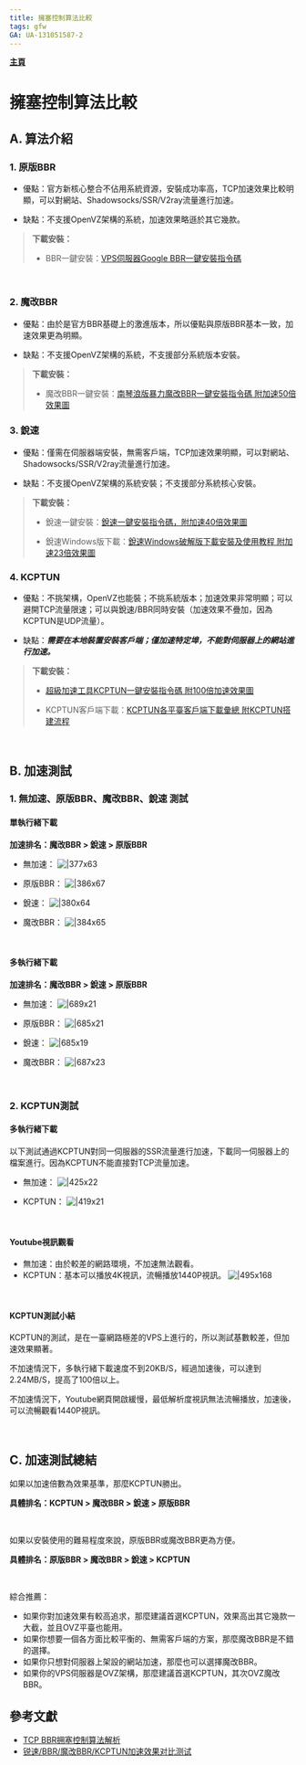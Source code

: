 ```yaml
---
title: 擁塞控制算法比較
tags: gfw
GA: UA-131051587-2
---
```

[**主頁**](https://hackmd.io/@xrp4k0iHSfeGBDMiQ8kkzQ/SkaWsunMB/%2FuOfRBTx0SAq7xMx426pIUg)

# 擁塞控制算法比較
## A. 算法介紹

### 1. 原版BBR

* 優點：官方新核心整合不佔用系統資源，安裝成功率高，TCP加速效果比較明顯，可以對網站、Shadowsocks/SSR/V2ray流量進行加速。

* 缺點：不支援OpenVZ架構的系統，加速效果略遜於其它幾款。

> **下載安裝：**
> * BBR一鍵安裝：[VPS伺服器Google BBR一鍵安裝指令碼](https://ssr.tools/199)

 

### 2. 魔改BBR

* 優點：由於是官方BBR基礎上的激進版本，所以優點與原版BBR基本一致，加速效果更為明顯。

* 缺點：不支援OpenVZ架構的系統，不支援部分系統版本安裝。

> **下載安裝：**
> * 魔改BBR一鍵安裝：[南琴浪版暴力魔改BBR一鍵安裝指令碼 附加速50倍效果圖](https://ssr.tools/550)

### 3. 銳速

* 優點：僅需在伺服器端安裝，無需客戶端，TCP加速效果明顯，可以對網站、Shadowsocks/SSR/V2ray流量進行加速。

* 缺點：不支援OpenVZ架構的系統安裝；不支援部分系統核心安裝。

> **下載安裝：**
> * 銳速一鍵安裝：[銳速一鍵安裝指令碼，附加速40倍效果圖](https://ssr.tools/533)
> 
> * 銳速Windows版下載：[銳速Windows破解版下載安裝及使用教程 附加速23倍效果圖](https://ssr.tools/573)

### 4. KCPTUN

* 優點：不挑架構，OpenVZ也能裝；不挑系統版本；加速效果非常明顯；可以避開TCP流量限速；可以與銳速/BBR同時安裝（加速效果不疊加，因為KCPTUN是UDP流量）。

* 缺點：***需要在本地裝置安裝客戶端；僅加速特定埠，不能對伺服器上的網站進行加速。***

> **下載安裝：**
> * [超級加速工具KCPTUN一鍵安裝指令碼 附100倍加速效果圖](https://ssr.tools/588)
> 
> * KCPTUN客戶端下載：[KCPTUN各平臺客戶端下載彙總 附KCPTUN搭建流程](https://ssr.tools/637)

 

## B. 加速測試



### 1. 無加速、原版BBR、魔改BBR、銳速 測試
#### 單執行緒下載
**加速排名：魔改BBR > 銳速 > 原版BBR**

* 無加速：
![|377x63](https://ssr.tools/wp-content/uploads/%E6%97%A0-%E4%B8%8B%E8%BD%BD-2018-11-28_103211.jpg)

* 原版BBR：
![|386x67](https://ssr.tools/wp-content/uploads/BBR-%E4%B8%8B%E8%BD%BD-2018-11-28_112822.jpg)

* 銳速：
![|380x64](https://ssr.tools/wp-content/uploads/%E9%94%90%E9%80%9F-%E4%B8%8B%E8%BD%BD-2018-11-28_104112.jpg)

* 魔改BBR：
![|384x65](https://ssr.tools/wp-content/uploads/MBBR-%E4%B8%8B%E8%BD%BD2018-11-28_094608.jpg)



 

#### 多執行緒下載
**加速排名：魔改BBR > 銳速 > 原版BBR**

* 無加速：
![|689x21](https://ssr.tools/wp-content/uploads/%E6%97%A0-%E4%B8%8B%E8%BD%BD-2018-11-28_104456.jpg)

* 原版BBR：
![|685x21](https://ssr.tools/wp-content/uploads/BBR-%E4%B8%8B%E8%BD%BD-2018-11-28_113008.jpg)

* 銳速：
![|685x19](https://ssr.tools/wp-content/uploads/%E9%94%90%E9%80%9F-%E4%B8%8B%E8%BD%BD-2018-11-28_104300.jpg)

* 魔改BBR：
![|687x23](https://ssr.tools/wp-content/uploads/MBBR-%E4%B8%8B%E8%BD%BD-2018-11-28_094722.jpg)


 

### 2. KCPTUN測試

#### 多執行緒下載

以下測試通過KCPTUN對同一伺服器的SSR流量進行加速，下載同一伺服器上的檔案進行。因為KCPTUN不能直接對TCP流量加速。

* 無加速：
![|425x22](https://ssr.tools/wp-content/uploads/2018-11-22_112903.jpg)

* KCPTUN：
![|419x21](https://ssr.tools/wp-content/uploads/2018-11-22_112654.jpg)

 

#### Youtube視訊觀看

* 無加速：由於較差的網路環境，不加速無法觀看。
* KCPTUN：基本可以播放4K視訊，流暢播放1440P視訊。
![|495x168](https://ssr.tools/wp-content/uploads/2018-11-22_111102.jpg)

 
#### KCPTUN測試小結

KCPTUN的測試，是在一臺網路極差的VPS上進行的，所以測試基數較差，但加速效果顯著。

不加速情況下，多執行緒下載速度不到20KB/S，經過加速後，可以達到2.24MB/S，提高了100倍以上。

不加速情況下，Youtube網頁開啟緩慢，最低解析度視訊無法流暢播放，加速後，可以流暢觀看1440P視訊。

 

## C. 加速測試總結

如果以加速倍數為效果基準，那麼KCPTUN勝出。

**具體排名：KCPTUN > 魔改BBR > 銳速 > 原版BBR**

 

如果以安裝使用的難易程度來說，原版BBR或魔改BBR更為方便。

**具體排名：原版BBR > 魔改BBR > 銳速 > KCPTUN**

 

綜合推薦：

* 如果你對加速效果有較高追求，那麼建議首選KCPTUN，效果高出其它幾款一大截，並且OVZ平臺也能用。
* 如果你想要一個各方面比較平衡的、無需客戶端的方案，那麼魔改BBR是不錯的選擇。
* 如果你只想對伺服器上架設的網站加速，那麼也可以選擇魔改BBR。
* 如果你的VPS伺服器是OVZ架構，那麼建議首選KCPTUN，其次OVZ魔改BBR。

## 參考文獻
* [TCP BBR拥塞控制算法解析](https://blog.csdn.net/ebay/article/details/76252481)
* [锐速/BBR/魔改BBR/KCPTUN加速效果对比测试](https://ssr.tools/674)